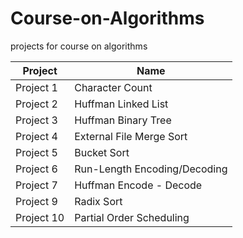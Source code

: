 # Course-on-Algorithms
projects for course on algorithms


Project | Name
------------ | -------------
Project 1 | Character Count
Project 2 | Huffman Linked List
Project 3 | Huffman Binary Tree
Project 4 | External File Merge Sort
Project 5 | Bucket Sort
Project 6 | Run-Length Encoding/Decoding
Project 7 | Huffman Encode - Decode
Project 9 | Radix Sort
Project 10 | Partial Order Scheduling
